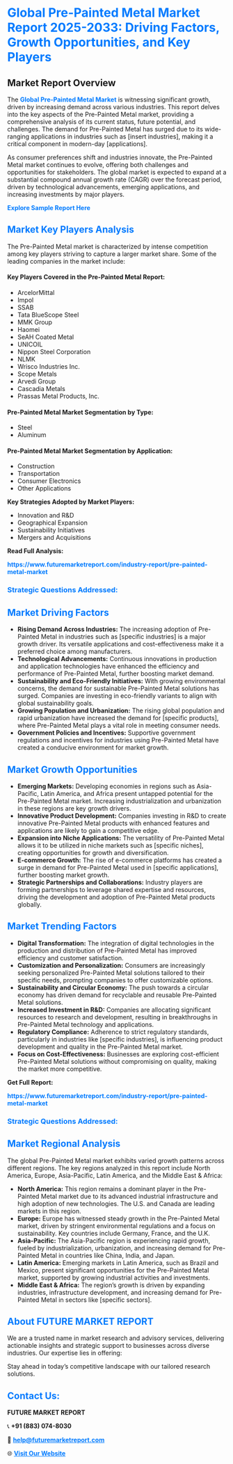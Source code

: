 <h1 style="color: #007BFF;">Global Pre-Painted Metal Market Report 2025-2033: Driving Factors, Growth Opportunities, and Key Players</h1>

<section id="overview">
<h2>Market Report Overview</h2>
<p>The <a href="https://www.futuremarketreport.com/industry-report/pre-painted-metal-market" style="color: #007BFF; text-decoration: none;"><strong>Global Pre-Painted Metal Market</strong></a> is witnessing significant growth, driven by increasing demand across various industries. This report delves into the key aspects of the Pre-Painted Metal market, providing a comprehensive analysis of its current status, future potential, and challenges. The demand for Pre-Painted Metal has surged due to its wide-ranging applications in industries such as [insert industries], making it a critical component in modern-day [applications].</p>
<p>As consumer preferences shift and industries innovate, the Pre-Painted Metal market continues to evolve, offering both challenges and opportunities for stakeholders. The global market is expected to expand at a substantial compound annual growth rate (CAGR) over the forecast period, driven by technological advancements, emerging applications, and increasing investments by major players.</p>
</section>

<section id="overview">
<p><a href="https://www.futuremarketreport.com/request-sample/reportId=114349" style="color: #007BFF; text-decoration: none;"><strong>Explore Sample Report Here</strong></a></p>
</section>

<section id="key-players">
<h2 style="color: #007BFF;">Market Key Players Analysis</h2>
<p>The Pre-Painted Metal market is characterized by intense competition among key players striving to capture a larger market share. Some of the leading companies in the market include:</p>
<h4>Key Players Covered in the Pre-Painted Metal Report:</h4>
<ul><li>ArcelorMittal</li><li>Impol</li><li>SSAB</li><li>Tata BlueScope Steel</li><li>MMK Group</li><li>Haomei</li><li>SeAH Coated Metal</li><li>UNICOIL</li><li>Nippon Steel Corporation</li><li>NLMK</li><li>Wrisco Industries Inc.</li><li>Scope Metals</li><li>Arvedi Group</li><li>Cascadia Metals</li><li>Prassas Metal Products, Inc.</li></ul>
<h4>Pre-Painted Metal Market Segmentation by Type:</h4>
<ul><li>Steel</li><li>Aluminum</li></ul>

<h4>Pre-Painted Metal Market Segmentation by Application:</h4>
<ul><li>Construction</li><li>Transportation</li><li>Consumer Electronics</li><li>Other Applications</li></ul>
<p><strong>Key Strategies Adopted by Market Players:</strong></p>
<ul>
<li>Innovation and R&D</li>
<li>Geographical Expansion</li>
<li>Sustainability Initiatives</li>
<li>Mergers and Acquisitions</li>
</ul>
</section>

<section>
<p><strong>Read Full Analysis: </strong></p><a href="https://www.futuremarketreport.com/industry-report/pre-painted-metal-market" style="color: #007BFF; text-decoration: none;"><strong>https://www.futuremarketreport.com/industry-report/pre-painted-metal-market</strong></a>
<h3 style="color: #007BFF;">Strategic Questions Addressed:</h3>
</section>

<section id="driving-factors">
<h2 style="color: #007BFF;">Market Driving Factors</h2>
<ul>
<li><strong>Rising Demand Across Industries:</strong> The increasing adoption of Pre-Painted Metal in industries such as [specific industries] is a major growth driver. Its versatile applications and cost-effectiveness make it a preferred choice among manufacturers.</li>
<li><strong>Technological Advancements:</strong> Continuous innovations in production and application technologies have enhanced the efficiency and performance of Pre-Painted Metal, further boosting market demand.</li>
<li><strong>Sustainability and Eco-Friendly Initiatives:</strong> With growing environmental concerns, the demand for sustainable Pre-Painted Metal solutions has surged. Companies are investing in eco-friendly variants to align with global sustainability goals.</li>
<li><strong>Growing Population and Urbanization:</strong> The rising global population and rapid urbanization have increased the demand for [specific products], where Pre-Painted Metal plays a vital role in meeting consumer needs.</li>
<li><strong>Government Policies and Incentives:</strong> Supportive government regulations and incentives for industries using Pre-Painted Metal have created a conducive environment for market growth.</li>
</ul>
</section>

<section id="growth-opportunities">
<h2 style="color: #007BFF;">Market Growth Opportunities</h2>
<ul>
<li><strong>Emerging Markets:</strong> Developing economies in regions such as Asia-Pacific, Latin America, and Africa present untapped potential for the Pre-Painted Metal market. Increasing industrialization and urbanization in these regions are key growth drivers.</li>
<li><strong>Innovative Product Development:</strong> Companies investing in R&D to create innovative Pre-Painted Metal products with enhanced features and applications are likely to gain a competitive edge.</li>
<li><strong>Expansion into Niche Applications:</strong> The versatility of Pre-Painted Metal allows it to be utilized in niche markets such as [specific niches], creating opportunities for growth and diversification.</li>
<li><strong>E-commerce Growth:</strong> The rise of e-commerce platforms has created a surge in demand for Pre-Painted Metal used in [specific applications], further boosting market growth.</li>
<li><strong>Strategic Partnerships and Collaborations:</strong> Industry players are forming partnerships to leverage shared expertise and resources, driving the development and adoption of Pre-Painted Metal products globally.</li>
</ul>
</section>

<section id="trending-factors">
<h2 style="color: #007BFF;">Market Trending Factors</h2>
<ul>
<li><strong>Digital Transformation:</strong> The integration of digital technologies in the production and distribution of Pre-Painted Metal has improved efficiency and customer satisfaction.</li>
<li><strong>Customization and Personalization:</strong> Consumers are increasingly seeking personalized Pre-Painted Metal solutions tailored to their specific needs, prompting companies to offer customizable options.</li>
<li><strong>Sustainability and Circular Economy:</strong> The push towards a circular economy has driven demand for recyclable and reusable Pre-Painted Metal solutions.</li>
<li><strong>Increased Investment in R&D:</strong> Companies are allocating significant resources to research and development, resulting in breakthroughs in Pre-Painted Metal technology and applications.</li>
<li><strong>Regulatory Compliance:</strong> Adherence to strict regulatory standards, particularly in industries like [specific industries], is influencing product development and quality in the Pre-Painted Metal market.</li>
<li><strong>Focus on Cost-Effectiveness:</strong> Businesses are exploring cost-efficient Pre-Painted Metal solutions without compromising on quality, making the market more competitive.</li>
</ul>
</section>

<section>
<p><strong>Get Full Report: </strong></p><a href="https://www.futuremarketreport.com/industry-report/pre-painted-metal-market" style="color: #007BFF; text-decoration: none;"><strong>https://www.futuremarketreport.com/industry-report/pre-painted-metal-market</strong></a>
<h3 style="color: #007BFF;">Strategic Questions Addressed:</h3>
</section>


<section id="regional-analysis">
<h2 style="color: #007BFF;">Market Regional Analysis</h2>
<p>The global Pre-Painted Metal market exhibits varied growth patterns across different regions. The key regions analyzed in this report include North America, Europe, Asia-Pacific, Latin America, and the Middle East & Africa:</p>
<ul>
<li><strong>North America:</strong> This region remains a dominant player in the Pre-Painted Metal market due to its advanced industrial infrastructure and high adoption of new technologies. The U.S. and Canada are leading markets in this region.</li>
<li><strong>Europe:</strong> Europe has witnessed steady growth in the Pre-Painted Metal market, driven by stringent environmental regulations and a focus on sustainability. Key countries include Germany, France, and the U.K.</li>
<li><strong>Asia-Pacific:</strong> The Asia-Pacific region is experiencing rapid growth, fueled by industrialization, urbanization, and increasing demand for Pre-Painted Metal in countries like China, India, and Japan.</li>
<li><strong>Latin America:</strong> Emerging markets in Latin America, such as Brazil and Mexico, present significant opportunities for the Pre-Painted Metal market, supported by growing industrial activities and investments.</li>
<li><strong>Middle East & Africa:</strong> The region’s growth is driven by expanding industries, infrastructure development, and increasing demand for Pre-Painted Metal in sectors like [specific sectors].</li>
</ul>
</section>

<footer>
<h2 style="color: #007BFF;">About FUTURE MARKET REPORT</h2>
<p>We are a trusted name in market research and advisory services, delivering actionable insights and strategic support to businesses across diverse industries. Our expertise lies in offering:</p>

<p>Stay ahead in today’s competitive landscape with our tailored research solutions.</p>

<h2 style="color: #007BFF;">Contact Us:</h2>
<p><strong>FUTURE MARKET REPORT</strong></p>
<p>📞 <strong>+91 (883) 074-8030</strong></p>
<p>📧 <strong><a href="mailto:help@futuremarketreport.com" style="color: #007BFF;">help@futuremarketreport.com</a></strong></p>
<p>🌐 <strong><a href="https://www.futuremarketreport.com/" style="color: #007BFF;">Visit Our Website</a></strong></p>
</footer>